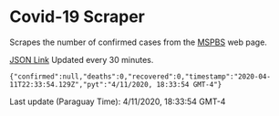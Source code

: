 # Covid-19 Scraper

Scrapes the number of confirmed cases from the [MSPBS](https://www.mspbs.gov.py/covid-19.php) web page.

[JSON Link](https://jmayalag.github.io/covid19-scrape/cases.json)
Updated every 30 minutes.
```
{"confirmed":null,"deaths":0,"recovered":0,"timestamp":"2020-04-11T22:33:54.129Z","pyt":"4/11/2020, 18:33:54 GMT-4"}
```
Last update (Paraguay Time): 4/11/2020, 18:33:54 GMT-4